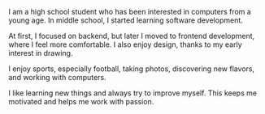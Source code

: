 I am a high school student who has been interested in computers from a young age. In middle school, I started learning software development.

At first, I focused on backend, but later I moved to frontend development, where I feel more comfortable. I also enjoy design, thanks to my early interest in drawing.

I enjoy sports, especially football, taking photos, discovering new flavors, and working with computers.

I like learning new things and always try to improve myself. This keeps me motivated and helps me work with passion.
